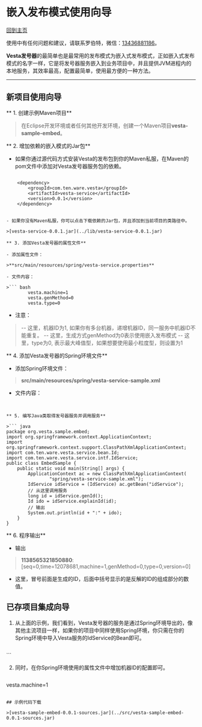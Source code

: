 # 嵌入发布模式使用向导

[回到主页](Vesta.html)

使用中有任何问题和建议，请联系罗伯特，微信：[13436881186]()。

**Vesta发号器**的最简单也是最常用的发布模式为嵌入式发布模式，正如嵌入式发布模式的名字一样，它是将发号器服务嵌入到业务项目中，并且提供JVM进程内的本地服务，其效率最高，配置最简单，使用最方便的一种方法。

-------------------

## 新项目使用向导

** 1. 创建示例Maven项目**

>在Eclipse开发环境或者任何其他开发环境，创建一个Maven项目**vesta-sample-embed**。

** 2. 增加依赖的嵌入模式的Jar包**

- 如果你通过源代码方式安装Vesta的发布包到你的Maven私服，在Maven的pom文件中添加对Vesta发号器服务包的依赖。

>```xml
		<dependency>
			<groupId>com.ten.ware.vesta</groupId>
			<artifactId>vesta-service</artifactId>
			<version>0.0.1</version>
		</dependency>
```

- 如果你没有Maven私服，你可以点击下载依赖的Jar包，并且添加到当前项目的类路径中。

>[vesta-service-0.0.1.jar](../lib/vesta-service-0.0.1.jar)

** 3. 添加Vesta发号器的属性文件**

- 添加属性文件：

>**src/main/resources/spring/vesta-service.properties**

- 文件内容：

>``` bash
		vesta.machine=1
        vesta.genMethod=0
        vesta.type=0
```

- 注意：

>-- 这里，机器ID为1, 如果你有多台机器，递增机器ID，同一服务中机器ID不能重复。
-- 这里，生成方式genMethod为0表示使用嵌入发布模式
-- 这里，type为0, 表示最大峰值型，如果想要使用最小粒度型，则设置为1

** 4. 添加Vesta发号器的Spring环境文件**

- 添加Spring环境文件：

>**src/main/resources/spring/vesta-service-sample.xml**

- 文件内容：

>``` xml
<?xml version="1.0" encoding="UTF-8"?>
<beans xmlns="http://www.springframework.org/schema/beans"
       xmlns:xsi="http://www.w3.org/2001/XMLSchema-instance" 		   
       xmlns:dubbo="http://code.alibabatech.com/schema/dubbo"
	xsi:schemaLocation="http://www.springframework.org/schema/beans 
         http://www.springframework.org/schema/beans/spring-beans-2.5.xsd
	 http://code.alibabatech.com/schema/dubbo 
         http://code.alibabatech.com/schema/dubbo/dubbo.xsd">
	<bean
		class="org.springframework.beans.factory.config.PropertyPlaceholderConfigurer">
		<property name="locations" value="classpath:spring/vesta-service.properties" />
	</bean>
	<import resource="classpath:spring/vesta-service.xml" />
</beans>
```

** 5. 编写Java类取得发号器服务并调用服务**

>``` java
package org.vesta.sample.embed;
import org.springframework.context.ApplicationContext;
import org.springframework.context.support.ClassPathXmlApplicationContext;
import com.ten.ware.vesta.service.bean.Id;
import com.ten.ware.vesta.service.intf.IdService;
public class EmbedSample {
	public static void main(String[] args) {
		ApplicationContext ac = new ClassPathXmlApplicationContext(
				"spring/vesta-service-sample.xml");
		IdService idService = (IdService) ac.getBean("idService");
        // 从这里调用服务
		long id = idService.genId();
		Id ido = idService.explainId(id);
        // 输出
		System.out.println(id + ":" + ido);
	}
}
```

** 6. 程序输出**

- 输出

>**1138565321850880**:[seq=0,time=12078681,machine=1,genMethod=0,type=0,version=0]

- 这里，冒号前面是生成的ID，后面中括号显示的是反解的ID的组成部分的数值。

## 已存项目集成向导

1. 从上面的示例，我们看到，Vesta发号器的服务是通过Spring环境导出的，像其他主流项目一样，如果你的项目中同样使用Spring环境，你只需在你的Spring环境中导入Vesta服务的IdService的Bean即可。

>```xml
<import resource="classpath:spring/vesta-service.xml" />
```

2. 同时，在你Spring环境使用的属性文件中增加机器ID的配置即可。

>```xml
vesta.machine=1
```

## 示例代码下载

>[vesta-sample-embed-0.0.1-sources.jar](../src/vesta-sample-embed-0.0.1-sources.jar)
